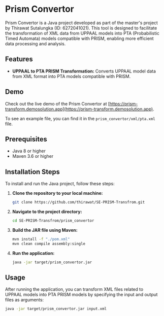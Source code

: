 # Prism Convertor

Prism Convertor is a Java project developed as part of the master's project by Thirawat Sutalungka (ID: 6272041021). This tool is designed to facilitate the transformation of XML data from UPPAAL models into PTA (Probabilistic Timed Automata) models compatible with PRISM, enabling more efficient data processing and analysis.

## Features

- **UPPAAL to PTA PRISM Transformation:** Converts UPPAAL model data from XML format into PTA models compatible with PRISM.

## Demo

Check out the live demo of the Prism Convertor at [https://prism-transform.demosolution.app](https://prism-transform.demosolution.app).

To see an example file, you can find it in the `prism_convertor/xml/pta.xml` file.

## Prerequisites

- Java 8 or higher
- Maven 3.6 or higher

## Installation Steps

To install and run the Java project, follow these steps:

1. **Clone the repository to your local machine:**
    ```bash
    git clone https://github.com/thirawat/SE-PRISM-Transfrom.git
    ```

2. **Navigate to the project directory:**
    ```bash
    cd SE-PRISM-Transfrom/prism_convertor
    ```

3. **Build the JAR file using Maven:**
    ```bash
    mvn install -f "./pom.xml"
    mvn clean compile assembly:single
    ```

4. **Run the application:**
    ```bash
    java -jar target/prism_convertor.jar
    ```

## Usage

After running the application, you can transform XML files related to UPPAAL models into PTA PRISM models by specifying the input and output files as arguments:

```bash
java -jar target/prism_convertor.jar input.xml 
```